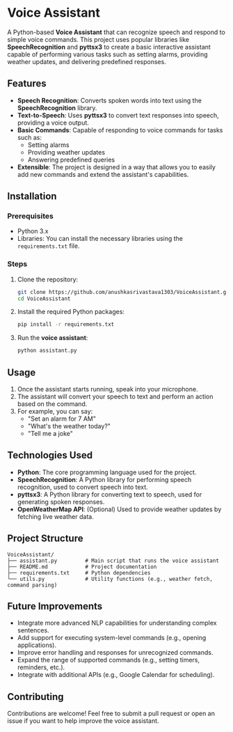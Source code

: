 # Voice Assistant

A Python-based **Voice Assistant** that can recognize speech and respond to simple voice commands. This project uses popular libraries like **SpeechRecognition** and **pyttsx3** to create a basic interactive assistant capable of performing various tasks such as setting alarms, providing weather updates, and delivering predefined responses.

## Features
- **Speech Recognition**: Converts spoken words into text using the **SpeechRecognition** library.
- **Text-to-Speech**: Uses **pyttsx3** to convert text responses into speech, providing a voice output.
- **Basic Commands**: Capable of responding to voice commands for tasks such as:
  - Setting alarms
  - Providing weather updates
  - Answering predefined queries
- **Extensible**: The project is designed in a way that allows you to easily add new commands and extend the assistant's capabilities.


## Installation

### Prerequisites
- Python 3.x
- Libraries: You can install the necessary libraries using the `requirements.txt` file.

### Steps
1. Clone the repository:
   ```bash
   git clone https://github.com/anushkasrivastava1303/VoiceAssistant.git
   cd VoiceAssistant
   ```

2. Install the required Python packages:
   ```bash
   pip install -r requirements.txt
   ```

3. Run the **voice assistant**:
   ```bash
   python assistant.py
   ```

## Usage
1. Once the assistant starts running, speak into your microphone.
2. The assistant will convert your speech to text and perform an action based on the command.
3. For example, you can say:
   - "Set an alarm for 7 AM"
   - "What's the weather today?"
   - "Tell me a joke"

## Technologies Used
- **Python**: The core programming language used for the project.
- **SpeechRecognition**: A Python library for performing speech recognition, used to convert speech into text.
- **pyttsx3**: A Python library for converting text to speech, used for generating spoken responses.
- **OpenWeatherMap API**: (Optional) Used to provide weather updates by fetching live weather data.

## Project Structure
```
VoiceAssistant/
├── assistant.py         # Main script that runs the voice assistant
├── README.md            # Project documentation
├── requirements.txt     # Python dependencies
└── utils.py             # Utility functions (e.g., weather fetch, command parsing)
```

## Future Improvements
- Integrate more advanced NLP capabilities for understanding complex sentences.
- Add support for executing system-level commands (e.g., opening applications).
- Improve error handling and responses for unrecognized commands.
- Expand the range of supported commands (e.g., setting timers, reminders, etc.).
- Integrate with additional APIs (e.g., Google Calendar for scheduling).

## Contributing
Contributions are welcome! Feel free to submit a pull request or open an issue if you want to help improve the voice assistant.
